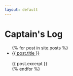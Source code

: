 ```yaml
---
layout: default
---
```

# Captain's Log
<ul>
  {% for post in site.posts %}
    <li>
      <a href="{{ post.url }}">{{ post.title }}</a>
      <br>
      <br>
      {{ post.excerpt }}
    </li>
  {% endfor %}
</ul>